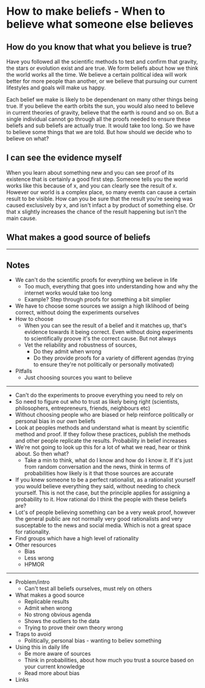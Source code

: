 # How to make beliefs - When to believe what someone else believes

## How do you know that what you believe is true?

Have you followed all the scientific methods to test and confirm that gravity, the stars or evolution exist and are true. We form beliefs about how we think the world works all the time. We believe a certain political idea will work better for more people than another, or we believe that pursuing our current lifestyles and goals will make us happy.

Each belief we make is likely to be dependenant on many other things being true. If you believe the earth orbits the sun, you would also need to believe in current theories of gravity, believe that the earth is round and so on. But a single individual cannot go through all the proofs needed to ensure these beliefs and sub beliefs are actually true. It would take too long. So we have to believe some things that we are told. But how should we decide who to believe on what?

## I can see the evidence myself

When you learn about something new and you can see proof of its existence that is certainly a good first step. Someone tells you the world works like this because of x, and you can clearly see the result of x. However our world is a complex place, so many events can cause a certain result to be visible. How can you be sure that the result you're seeing was caused exclusively by x, and isn't infact a by product of something else. Or that x slightly increases the chance of the result happening but isn't the main cause.

## What makes a good source of beliefs

---

## Notes

- We can't do the scientific proofs for everything we believe in life
  - Too much, everything that goes into understanding how and why the internet works would take too long
  - Example? Step through proofs for something a bit simplier
- We have to choose some sources we assign a high liklihood of being correct, without doing the experiments ourselves
- How to choose
  - When you can see the result of a belief and it matches up, that's evidence towards it being correct. Even without doing experiments to scientifically proove it's the correct cause. But not always
  - Vet the reliability and robustness of sources,
    - Do they admit when wrong
    - Do they provide proofs for a variety of different agendas (trying to ensure they're not politically or personally motivated)
- Pitfalls
  - Just choosing sources you want to believe

---

- Can't do the experiments to proove everything you need to rely on
- So need to figure out who to trust as likely being right (scientists, philosophers, entrepreneurs, friends, neighbours etc)
- Without choosing people who are biased or help reinforce politically or personal bias in our own beliefs
- Look at peoples methods and understand what is meant by scientific method and proof. If they follow these practices, publish the methods and other people replicate the results. Probability in belief increases
- We're not going to look up this for a lot of what we read, hear or think about. So then what?
  - Take a min to think, what do I know and how do I know it. If it's just from random conversation and the news, think in terms of probabilities how likely is it that those sources are accurate
- If you knew someone to be a perfect rationalist, as a rationalist yourself you would believe everything they said, without needing to check yourself. This is not the case, but the principle applies for assigning a probability to it. How rational do I think the people with these beliefs are?
- Lot's of people believing something can be a very weak proof, however the general public are not normally very good rationalists and very susceptable to the news and social media. Which is not a great space for rationality.
- Find groups which have a high level of rationality
- Other resources
  - Bias
  - Less wrong
  - HPMOR

---

- Problem/intro
  - Can't test all beliefs ourselves, must rely on others
- What makes a good source
  - Replicable results
  - Admit when wrong
  - No strong obvious agenda
  - Shows the outliers to the data
  - Trying to prove their own theory wrong
- Traps to avoid
  - Politically, personal bias - wanting to believ something
- Using this in daily life
  - Be more aware of sources
  - Think in probabilities, about how much you trust a source based on your current knowledge
  - Read more about bias
- Links
